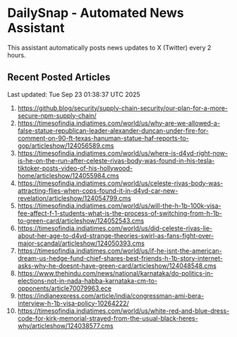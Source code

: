 # DailySnap - Automated News Assistant

This assistant automatically posts news updates to X (Twitter) every 2 hours.

## Recent Posted Articles

Last updated: Tue Sep 23 01:38:37 UTC 2025

1. https://github.blog/security/supply-chain-security/our-plan-for-a-more-secure-npm-supply-chain/
2. https://timesofindia.indiatimes.com/world/us/why-are-we-allowed-a-false-statue-republican-leader-alexander-duncan-under-fire-for-comment-on-90-ft-texas-hanuman-statue-haf-reports-to-gop/articleshow/124056589.cms
3. https://timesofindia.indiatimes.com/world/us/where-is-d4vd-right-now-is-he-on-the-run-after-celeste-rivas-body-was-found-in-his-tesla-tiktoker-posts-video-of-his-hollywood-home/articleshow/124055984.cms
4. https://timesofindia.indiatimes.com/world/us/celeste-rivas-body-was-attracting-flies-when-cops-found-it-in-d4vd-car-new-revelation/articleshow/124054799.cms
5. https://timesofindia.indiatimes.com/world/us/will-the-h-1b-100k-visa-fee-affect-f-1-students-what-is-the-process-of-switching-from-h-1b-to-green-card/articleshow/124052543.cms
6. https://timesofindia.indiatimes.com/world/us/did-celeste-rivas-lie-about-her-age-to-d4vd-strange-theories-swirl-as-fans-fight-over-major-scandal/articleshow/124050393.cms
7. https://timesofindia.indiatimes.com/world/us/if-he-isnt-the-american-dream-us-hedge-fund-chief-shares-best-friends-h-1b-story-internet-asks-why-he-doesnt-have-green-card/articleshow/124048548.cms
8. https://www.thehindu.com/news/national/karnataka/do-politics-in-elections-not-in-nada-habba-karnataka-cm-to-opponents/article70079963.ece
9. https://indianexpress.com/article/india/congressman-ami-bera-interview-h-1b-visa-policy-10264222/
10. https://timesofindia.indiatimes.com/world/us/white-red-and-blue-dress-code-for-kirk-memorial-strayed-from-the-usual-black-heres-why/articleshow/124038577.cms

